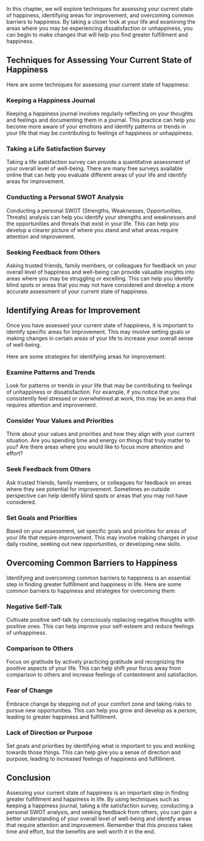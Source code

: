 
In this chapter, we will explore techniques for assessing your current state of happiness, identifying areas for improvement, and overcoming common barriers to happiness. By taking a closer look at your life and examining the areas where you may be experiencing dissatisfaction or unhappiness, you can begin to make changes that will help you find greater fulfillment and happiness.

Techniques for Assessing Your Current State of Happiness
--------------------------------------------------------

Here are some techniques for assessing your current state of happiness:

### Keeping a Happiness Journal

Keeping a happiness journal involves regularly reflecting on your thoughts and feelings and documenting them in a journal. This practice can help you become more aware of your emotions and identify patterns or trends in your life that may be contributing to feelings of happiness or unhappiness.

### Taking a Life Satisfaction Survey

Taking a life satisfaction survey can provide a quantitative assessment of your overall level of well-being. There are many free surveys available online that can help you evaluate different areas of your life and identify areas for improvement.

### Conducting a Personal SWOT Analysis

Conducting a personal SWOT (Strengths, Weaknesses, Opportunities, Threats) analysis can help you identify your strengths and weaknesses and the opportunities and threats that exist in your life. This can help you develop a clearer picture of where you stand and what areas require attention and improvement.

### Seeking Feedback from Others

Asking trusted friends, family members, or colleagues for feedback on your overall level of happiness and well-being can provide valuable insights into areas where you may be struggling or excelling. This can help you identify blind spots or areas that you may not have considered and develop a more accurate assessment of your current state of happiness.

Identifying Areas for Improvement
---------------------------------

Once you have assessed your current state of happiness, it is important to identify specific areas for improvement. This may involve setting goals or making changes in certain areas of your life to increase your overall sense of well-being.

Here are some strategies for identifying areas for improvement:

### Examine Patterns and Trends

Look for patterns or trends in your life that may be contributing to feelings of unhappiness or dissatisfaction. For example, if you notice that you consistently feel stressed or overwhelmed at work, this may be an area that requires attention and improvement.

### Consider Your Values and Priorities

Think about your values and priorities and how they align with your current situation. Are you spending time and energy on things that truly matter to you? Are there areas where you would like to focus more attention and effort?

### Seek Feedback from Others

Ask trusted friends, family members, or colleagues for feedback on areas where they see potential for improvement. Sometimes an outside perspective can help identify blind spots or areas that you may not have considered.

### Set Goals and Priorities

Based on your assessment, set specific goals and priorities for areas of your life that require improvement. This may involve making changes in your daily routine, seeking out new opportunities, or developing new skills.

Overcoming Common Barriers to Happiness
---------------------------------------

Identifying and overcoming common barriers to happiness is an essential step in finding greater fulfillment and happiness in life. Here are some common barriers to happiness and strategies for overcoming them:

### Negative Self-Talk

Cultivate positive self-talk by consciously replacing negative thoughts with positive ones. This can help improve your self-esteem and reduce feelings of unhappiness.

### Comparison to Others

Focus on gratitude by actively practicing gratitude and recognizing the positive aspects of your life. This can help shift your focus away from comparison to others and increase feelings of contentment and satisfaction.

### Fear of Change

Embrace change by stepping out of your comfort zone and taking risks to pursue new opportunities. This can help you grow and develop as a person, leading to greater happiness and fulfillment.

### Lack of Direction or Purpose

Set goals and priorities by identifying what is important to you and working towards those things. This can help give you a sense of direction and purpose, leading to increased feelings of happiness and fulfillment.

Conclusion
----------

Assessing your current state of happiness is an important step in finding greater fulfillment and happiness in life. By using techniques such as keeping a happiness journal, taking a life satisfaction survey, conducting a personal SWOT analysis, and seeking feedback from others, you can gain a better understanding of your overall level of well-being and identify areas that require attention and improvement. Remember that this process takes time and effort, but the benefits are well worth it in the end.
